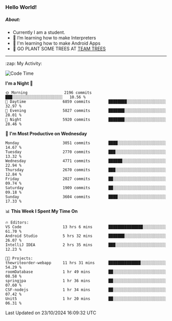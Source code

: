 ### Hello World!

##### About:
- Currently I am a student.
- 🌱 I’m learning how to make Interpreters
- 🌱 I'm learning how to make Android Apps
- 🌱 GO PLANT SOME TREES AT [TEAM TREES](https://teamtrees.org/)

---
  <summary>:zap: My Activity:</summary>
  
<!--START_SECTION:waka-->
![Code Time](http://img.shields.io/badge/Code%20Time-1%2C542%20hrs%2053%20mins-blue)

**I'm a Night 🦉** 

```text
🌞 Morning                2196 commits        ███░░░░░░░░░░░░░░░░░░░░░░   10.56 % 
🌆 Daytime                6859 commits        ████████░░░░░░░░░░░░░░░░░   32.97 % 
🌃 Evening                5827 commits        ███████░░░░░░░░░░░░░░░░░░   28.01 % 
🌙 Night                  5920 commits        ███████░░░░░░░░░░░░░░░░░░   28.46 % 
```
📅 **I'm Most Productive on Wednesday** 

```text
Monday                   3051 commits        ████░░░░░░░░░░░░░░░░░░░░░   14.67 % 
Tuesday                  2770 commits        ███░░░░░░░░░░░░░░░░░░░░░░   13.32 % 
Wednesday                4771 commits        ██████░░░░░░░░░░░░░░░░░░░   22.94 % 
Thursday                 2670 commits        ███░░░░░░░░░░░░░░░░░░░░░░   12.84 % 
Friday                   2027 commits        ██░░░░░░░░░░░░░░░░░░░░░░░   09.74 % 
Saturday                 1909 commits        ██░░░░░░░░░░░░░░░░░░░░░░░   09.18 % 
Sunday                   3604 commits        ████░░░░░░░░░░░░░░░░░░░░░   17.33 % 
```


📊 **This Week I Spent My Time On** 

```text
🔥 Editors: 
VS Code                  13 hrs 6 mins       ███████████████░░░░░░░░░░   61.70 % 
Android Studio           5 hrs 32 mins       ███████░░░░░░░░░░░░░░░░░░   26.07 % 
IntelliJ IDEA            2 hrs 35 mins       ███░░░░░░░░░░░░░░░░░░░░░░   12.23 % 

🐱‍💻 Projects: 
thewriteorder-webapp     11 hrs 31 mins      ██████████████░░░░░░░░░░░   54.29 % 
roomDatabase             1 hr 49 mins        ██░░░░░░░░░░░░░░░░░░░░░░░   08.58 % 
springjpa                1 hr 36 mins        ██░░░░░░░░░░░░░░░░░░░░░░░   07.60 % 
CSF-nodejs               1 hr 34 mins        ██░░░░░░░░░░░░░░░░░░░░░░░   07.42 % 
Unit5                    1 hr 20 mins        ██░░░░░░░░░░░░░░░░░░░░░░░   06.31 % 
```


 Last Updated on 23/10/2024 16:09:32 UTC
<!--END_SECTION:waka-->
